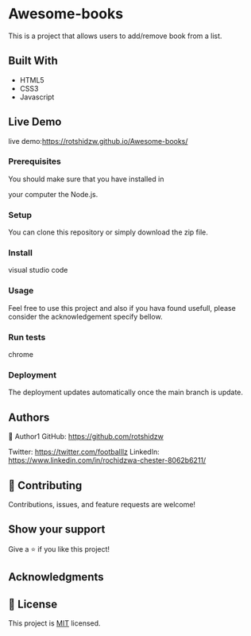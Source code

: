 # Awesome-books
This is a project that allows users to add/remove book from a list.

## Built With
- HTML5
- CSS3
- Javascript

## Live Demo 
live demo:https://rotshidzw.github.io/Awesome-books/
### Prerequisites
You should make sure that you have installed in 

your computer the Node.js.

### Setup
You can clone this repository or simply download the zip file.

### Install
visual studio code

### Usage
Feel free to use this project and also if you hava found usefull, please consider the acknowledgement specify bellow.

### Run tests
chrome
### Deployment
The deployment updates automatically once the main branch is update.

## Authors
👤 Author1
GitHub: https://github.com/rotshidzw

Twitter: https://twitter.com/footballlz
LinkedIn: https://www.linkedin.com/in/rochidzwa-chester-8062b6211/

## 🤝 Contributing
Contributions, issues, and feature requests are welcome!
## Show your support
Give a ⭐️ if you like this project!

## Acknowledgments

## 📝 License
This project is [MIT](./MIT.md) licensed.
